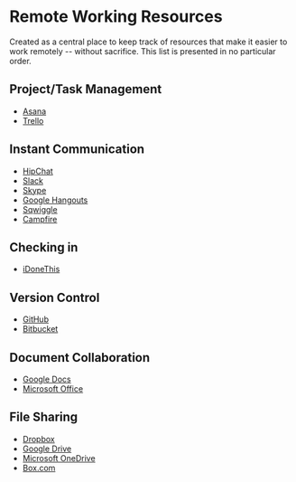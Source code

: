 Remote Working Resources
========================

Created as a central place to keep track of resources that make it easier to work remotely -- without sacrifice. This list is presented in no particular order.

Project/Task Management
------------------

 - [Asana](https://asana.com/)
 - [Trello](https://trello.com)

Instant Communication
-------------

 - [HipChat](https://www.hipchat.com/)
 - [Slack](https://slack.com/)
 - [Skype](http://www.skype.com/en/)
 - [Google Hangouts](http://www.google.com/hangouts/)
 - [Sqwiggle](https://www.sqwiggle.com/)
 - [Campfire](https://campfirenow.com/)

Checking in
-----------

 - [iDoneThis](https://idonethis.com/)

Version Control
--------------

 - [GitHub](https://www.github.com)
 - [Bitbucket](https://bitbucket.org/)

Document Collaboration
----------------------

 - [Google Docs](https://docs.google.com)
 - [Microsoft Office](http://products.office.com/en-us/home)

File Sharing
------------

 - [Dropbox](https://dropbox.com)
 - [Google Drive](https://drive.google.com)
 - [Microsoft OneDrive](https://onedrive.live.com/about/en-us/)
 - [Box.com](https://www.box.com/)
